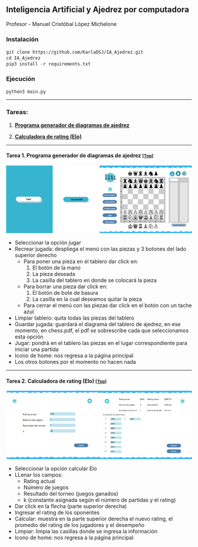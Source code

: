 ## Inteligencia Artificial y Ajedrez por computadora
Profesor - Manuel Cristóbal López Michelone

### Instalación 
```
git clone https://github.com/KarlaDSJ/IA_Ajedrez.git
cd IA_Ajedrez
pip3 install -r requirements.txt
```

### Ejecución 
```
python3 main.py
```
___
<a id="tareas"></a>
### Tareas:
1. [**Programa generador de diagramas de ajedrez**](#tarea-1)
   
2. [**Calculadora de rating (Elo)**](#tarea-2)

___

<a id="tarea-1"></a>
#### Tarea 1. Programa generador de diagramas de ajedrez <small>[[Top](#tareas)]</small>
<p align="center">
  <img src="https://github.com/KarlaDSJ/IA_Ajedrez/blob/Tarea_2/assets/images/chess.png" alt="vistaTarea1"/>
</p>

- Seleccionar la opción jugar
- Recrear jugada: despliega el menú con las piezas y 3 botones del lado superior derecho
    + Para poner una pieza en el tablero  dar click en:
      1. El botón de la mano
      2. La pieza deseada
      3. La casilla del tablero en donde se colocará la pieza
    + Para borrar una pieza dar click en:
      1. El botón de bote de basura
      1. La casilla en la cual deseamos quitar la pieza
    + Para cerrar el menú con las piezas dar click en el botón con un tache azul 
- Limpiar tablero: quita todas las piezas del tablero
- Guardar jugada: guardará el diagrama del tablero de ajedrez, en ese momento, en chess.pdf, el pdf se sobrescribe cada que seleccionamos esta opción
- Jugar: pondrá en el tablero las piezas en el lugar correspondiente para iniciar una partida
- Icono de home: nos regresa a la página principal
- Los otros botones por el momento no hacen nada 

___
<a id="tarea-2"></a>
#### Tarea 2. Calculadora de rating (Elo) <small>[[Top](#tareas)]</small>
<p align="center">
  <img src="https://github.com/KarlaDSJ/IA_Ajedrez/blob/Tarea_2/assets/images/elo.png" alt="vistaTarea2"/>
</p>

- Seleccionar la opción calcular Elo
- LLenar los campos:
  + Rating actual 
  + Número de juegos
  + Resultado del torneo (juegos ganados)
  + k (constante asignada según el número de partidas y el rating)
-  Dar click en la flecha (parte superior derecha)
-  Ingresar el rating de los oponentes
-  Calcular: muestra en la parte superior derecha el nuevo rating, el promedio del rating de los jugadores y el desempeño
-  Limpiar: limpia las casillas donde se ingresa la información
-  Icono de home: nos regresa a la página principal
